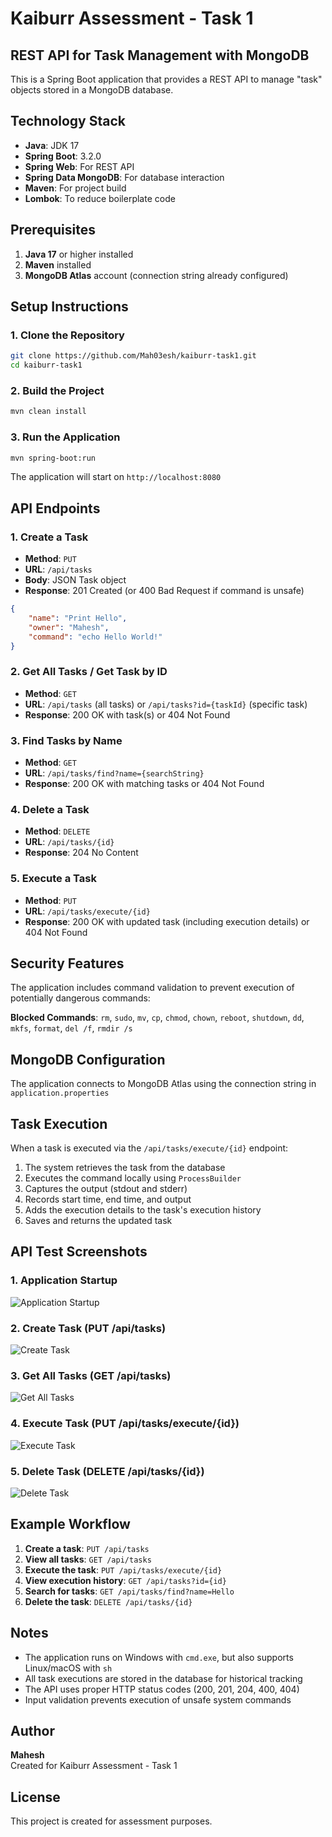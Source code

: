 # Kaiburr Assessment - Task 1
## REST API for Task Management with MongoDB

This is a Spring Boot application that provides a REST API to manage "task" objects stored in a MongoDB database.

## Technology Stack

- **Java**: JDK 17
- **Spring Boot**: 3.2.0
- **Spring Web**: For REST API
- **Spring Data MongoDB**: For database interaction
- **Maven**: For project build
- **Lombok**: To reduce boilerplate code

## Prerequisites

1. **Java 17** or higher installed
2. **Maven** installed
3. **MongoDB Atlas** account (connection string already configured)

## Setup Instructions

### 1. Clone the Repository

```bash
git clone https://github.com/Mah03esh/kaiburr-task1.git
cd kaiburr-task1
```

### 2. Build the Project

```bash
mvn clean install
```

### 3. Run the Application

```bash
mvn spring-boot:run
```

The application will start on `http://localhost:8080`

## API Endpoints

### 1. Create a Task
- **Method**: `PUT`
- **URL**: `/api/tasks`
- **Body**: JSON Task object
- **Response**: 201 Created (or 400 Bad Request if command is unsafe)

```json
{
    "name": "Print Hello",
    "owner": "Mahesh",
    "command": "echo Hello World!"
}
```

### 2. Get All Tasks / Get Task by ID
- **Method**: `GET`
- **URL**: `/api/tasks` (all tasks) or `/api/tasks?id={taskId}` (specific task)
- **Response**: 200 OK with task(s) or 404 Not Found

### 3. Find Tasks by Name
- **Method**: `GET`
- **URL**: `/api/tasks/find?name={searchString}`
- **Response**: 200 OK with matching tasks or 404 Not Found

### 4. Delete a Task
- **Method**: `DELETE`
- **URL**: `/api/tasks/{id}`
- **Response**: 204 No Content

### 5. Execute a Task
- **Method**: `PUT`
- **URL**: `/api/tasks/execute/{id}`
- **Response**: 200 OK with updated task (including execution details) or 404 Not Found

## Security Features

The application includes command validation to prevent execution of potentially dangerous commands:

**Blocked Commands**: `rm`, `sudo`, `mv`, `cp`, `chmod`, `chown`, `reboot`, `shutdown`, `dd`, `mkfs`, `format`, `del /f`, `rmdir /s`

## MongoDB Configuration

The application connects to MongoDB Atlas using the connection string in `application.properties`

## Task Execution

When a task is executed via the `/api/tasks/execute/{id}` endpoint:

1. The system retrieves the task from the database
2. Executes the command locally using `ProcessBuilder`
3. Captures the output (stdout and stderr)
4. Records start time, end time, and output
5. Adds the execution details to the task's execution history
6. Saves and returns the updated task

## API Test Screenshots

### 1. Application Startup
![Application Startup](screenshots/1-start.png)

### 2. Create Task (PUT /api/tasks)
![Create Task](screenshots/2.png)

### 3. Get All Tasks (GET /api/tasks)
![Get All Tasks](screenshots/3.png)

### 4. Execute Task (PUT /api/tasks/execute/{id})
![Execute Task](screenshots/4.png)

### 5. Delete Task (DELETE /api/tasks/{id})
![Delete Task](screenshots/5.png)

## Example Workflow

1. **Create a task**: `PUT /api/tasks`
2. **View all tasks**: `GET /api/tasks`
3. **Execute the task**: `PUT /api/tasks/execute/{id}`
4. **View execution history**: `GET /api/tasks?id={id}`
5. **Search for tasks**: `GET /api/tasks/find?name=Hello`
6. **Delete the task**: `DELETE /api/tasks/{id}`

## Notes

- The application runs on Windows with `cmd.exe`, but also supports Linux/macOS with `sh`
- All task executions are stored in the database for historical tracking
- The API uses proper HTTP status codes (200, 201, 204, 400, 404)
- Input validation prevents execution of unsafe system commands

## Author

**Mahesh**  
Created for Kaiburr Assessment - Task 1

## License

This project is created for assessment purposes.
